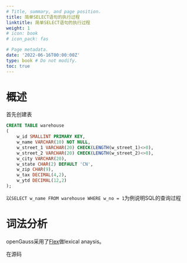 ```yaml
---
# Title, summary, and page position.
title: 简单SELECT语句的执行过程
linktitle: 简单SELECT语句的执行过程
weight: 1
# icon: book
# icon_pack: fas

# Page metadata.
date: '2022-06-16T00:00:00Z'
type: book # Do not modify.
toc: true
---
```


# 概述

首先创建表

```sql
CREATE TABLE warehouse
(
    w_id SMALLINT PRIMARY KEY,
    w_name VARCHAR(10) NOT NULL,
    w_street_1 VARCHAR(20) CHECK(LENGTH(w_street_1)<>0),
    w_street_2 VARCHAR(20) CHECK(LENGTH(w_street_2)<>0),
    w_city VARCHAR(20),
    w_state CHAR(2) DEFAULT 'CN',
    w_zip CHAR(9),
    w_tax DECIMAL(4,2),
    w_ytd DECIMAL(12,2)
);
```

以`SELECT w_name FROM warehouse WHERE w_no = 1`为例说明SQL的查询过程

# 词法分析

openGauss采用了[Flex](https://www.geeksforgeeks.org/flex-fast-lexical-analyzer-generator/)做lexical anaysis。

在源码
